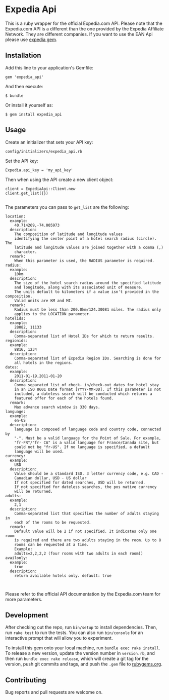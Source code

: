 # Expedia Api

This is a ruby wrapper for the official Expedia.com API. Please note that the Expedia.com API is a different than the one provided by the Expedia Affiliate Network. They are different companies. If you want to use the EAN Api please use [expedia gem](https://github.com/zaidakram/expedia).


## Installation

Add this line to your application's Gemfile:

```
gem 'expedia_api'
```

And then execute:

    $ bundle

Or install it yourself as:

    $ gem install expedia_api

## Usage

Create an initializer that sets your API key:

```
config/initializers/expedia_api.rb

````

Set the API key:

```
Expedia.api_key = 'my_api_key'

```

Then when using the API create a new client object:

```
client = ExpediaApi::Client.new
client.get_list({})


```

The parameters you can pass to `get_list` are the following:

```
location:
  example:
    40.714269,-74.005973
  description:
    The composition of latitude and longitude values
    identifying the center point of a hotel search radius (circle). The
    latitude and longitude values are joined together with a comma (,)
    character.
  remark:
    When this parameter is used, the RADIUS parameter is required.
radius:
  example:
    10km
  description:
    The size of the hotel search radius around the specified latitude
    and longitude, along with its associated unit of measure.
    The units default to kilometers if a value isn't provided in the composition.
    Valid units are KM and MI.
  remark:
    Radius must be less than 200.0km/124.30081 miles. The radius only
    applies to the LOCATION parameter.
hotelids:
  example:
    28082, 11133
  description:
    Comma-separated list of Hotel IDs for which to return results.
regionids:
  example:
    8816, 1234
  description:
    Comma-separated list of Expedia Region IDs. Searching is done for
    all hotels in the regions.
dates:
  example:
    2011-01-19,2011-01-20
  description:
    Comma separated list of check- in/check-out dates for hotel stay
    in an ISO 8601 Date format [YYYY-MM-DD]. If this parameter is not
    included, a dateless search will be conducted which returns a
    featured offer for each of the hotels found.
  remark:
    Max advance search window is 330 days.
language:
  example:
    en-US
  description:
    language is composed of language code and country code, connected by
    "-". Must be a valid language for the Point of Sale. For example,
    "fr-FR"/"fr- CA" is a valid language for France/Canada site, but
    could not be "fr-US". If no language is specified, a default
    language will be used.
currency:
  example:
    USD
  description:
    Value should be a standard ISO. 3 letter currency code, e.g. CAD -
    Canadian dollar, USD - US dollar
    If not specified for dated searches, USD will be returned.
    If not specified for dateless searches, the pos native currency
    will be returned.
adults:
  example:
    2,1
  description:
    Comma-separated list that specifies the number of adults staying in
    each of the rooms to be requested.
  remark:
    Default value will be 2 if not specified. It indicates only one room
    is required and there are two adults staying in the room. Up to 8
    rooms can be requested at a time.
    Example:
    adults=2,2,2,2 (four rooms with two adults in each room))
availonly:
  example:
    true
  description:
    return available hotels only. default: true

    
```

Please refer to the official API documentation by the Expedia.com team for more parameters.

## Development

After checking out the repo, run `bin/setup` to install dependencies. Then, run `rake test` to run the tests. You can also run `bin/console` for an interactive prompt that will allow you to experiment.

To install this gem onto your local machine, run `bundle exec rake install`. To release a new version, update the version number in `version.rb`, and then run `bundle exec rake release`, which will create a git tag for the version, push git commits and tags, and push the `.gem` file to [rubygems.org](https://rubygems.org).

## Contributing

Bug reports and pull requests are welcome on.
